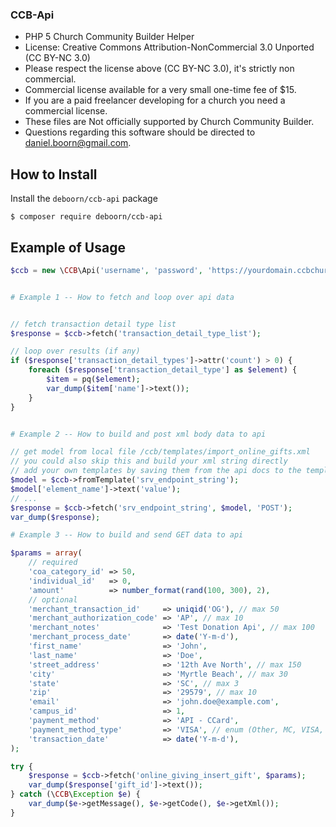 ### CCB-Api

- PHP 5 Church Community Builder Helper
- License: Creative Commons Attribution-NonCommercial 3.0 Unported (CC BY-NC 3.0)
- Please respect the license above (CC BY-NC 3.0), it's strictly non commercial.
- Commercial license available for a very small one-time fee of $15.
- If you are a paid freelancer developing for a church you need a commercial license.
- These files are Not officially supported by Church Community Builder.
- Questions regarding this software should be directed to daniel.boorn@gmail.com.

How to Install
---------------

Install the `deboorn/ccb-api` package

```shell
$ composer require deboorn/ccb-api
```

Example of Usage
---------------

```php
$ccb = new \CCB\Api('username', 'password', 'https://yourdomain.ccbchurch.com/api.php');


# Example 1 -- How to fetch and loop over api data


// fetch transaction detail type list
$response = $ccb->fetch('transaction_detail_type_list');

// loop over results (if any)
if ($response['transaction_detail_types']->attr('count') > 0) {
    foreach ($response['transaction_detail_type'] as $element) {
        $item = pq($element);
        var_dump($item['name']->text());
    }
}


# Example 2 -- How to build and post xml body data to api

// get model from local file /ccb/templates/import_online_gifts.xml
// you could also skip this and build your xml string directly
// add your own templates by saving them from the api docs to the template directory
$model = $ccb->fromTemplate('srv_endpoint_string');
$model['element_name']->text('value');
// ...
$response = $ccb->fetch('srv_endpoint_string', $model, 'POST');
var_dump($response);

# Example 3 -- How to build and send GET data to api

$params = array(
    // required
    'coa_category_id' => 50,
    'individual_id'   => 0,
    'amount'          => number_format(rand(100, 300), 2),
    // optional
    'merchant_transaction_id'     => uniqid('OG'), // max 50
    'merchant_authorization_code' => 'AP', // max 10
    'merchant_notes'              => 'Test Donation Api', // max 100
    'merchant_process_date'       => date('Y-m-d'),
    'first_name'                  => 'John',
    'last_name'                   => 'Doe',
    'street_address'              => '12th Ave North', // max 150
    'city'                        => 'Myrtle Beach', // max 30
    'state'                       => 'SC', // max 3
    'zip'                         => '29579', // max 10
    'email'                       => 'john.doe@example.com',
    'campus_id'                   => 1,
    'payment_method'              => 'API - CCard',
    'payment_method_type'         => 'VISA', // enum (Other, MC, VISA, AMEX, DISC
    'transaction_date'            => date('Y-m-d'),
);

try {
    $response = $ccb->fetch('online_giving_insert_gift', $params);
    var_dump($response['gift_id']->text());
} catch (\CCB\Exception $e) {
    var_dump($e->getMessage(), $e->getCode(), $e->getXml());
}
```